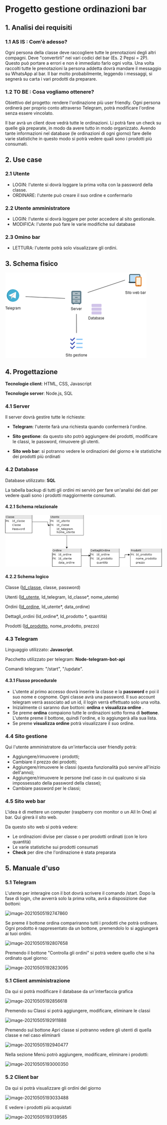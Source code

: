 # Progetto gestione ordinazioni bar

## 1. Analisi dei requisiti

### 1.1 AS IS : Com'è adesso?

Ogni persona della classe deve raccogliere tutte le prenotazioni degli altri compagni. Deve "convertirli" nei vari codici del bar (Es. 2 Pepsi = 2P). Questo può portare a errori e non è immediato farlo ogni volta. Una volta raccolti tutte le prenotazioni la persona addetta dovrà mandare il messaggio su WhatsApp al bar. Il bar molto probabilmente, leggendo i messaggi, si segnerà su carta i vari prodotti da preparare. 



### 1.2 TO BE : Cosa vogliamo ottenere?

Obiettivo del progetto: rendere l'ordinazione più user friendly. Ogni persona ordinerà per proprio conto attraverso Telegram, potrà modificare l'ordine senza essere vincolato. 

Il bar avrà un client dove vedrà tutte le ordinazioni. Li potrà fare un check su quelle già preparate, in modo da avere tutto in modo organizzato. Avendo tante informazioni nel database (le ordinazioni di ogni giorno) fare delle varie statistiche in questo modo si potrà vedere quali sono i prodotti più consumati. 



## 2. Use case

### 2.1 Utente

- LOGIN: l'utente si dovrà loggare la prima volta con la password della classe.
- ORDINARE: l'utente può creare il suo ordine e confermarlo

### 2.2 Utente amministratore

- LOGIN: l'utente si dovrà loggare per poter accedere al sito gestionale.
- MODIFICA: l'utente può fare le varie modifiche sul database

### 2.3 Omino bar

- LETTURA: l'utente potrà solo visualizzare gli ordini.



## 3. Schema fisico

![schema](/00-Progettazione/schema.png)

## 4. Progettazione

**Tecnologie client**: HTML, CSS, Javascript

**Tecnologie server**: Node.js, SQL



### 4.1 Server

Il server dovrà gestire tutte le richieste:

- **Telegram**: l'utente farà una richiesta quando confermerà l'ordine.

- **Sito gestione**: da questo sito potrò aggiungere dei prodotti, modificare le classi, le password, rimuovere gli utenti.

- **Sito web bar**: si potranno vedere le ordinazioni del giorno e le statistiche dei prodotti più ordinati

  

### 4.2 Database

Database utilizzato: **SQL**

La tabella backup di tutti gli ordini mi servirò per fare un'analisi dei dati per vedere quali sono i prodotti maggiormente consumati.





#### 4.2.1 Schema relazionale

![database](/00-Progettazione/database.png)

#### 4.2.2 Schema logico

Classe (<u>Id_classe</u>, classe, password)

Utenti (<u>Id_utente</u>, Id_telegram, Id_classe*, nome_utente)

Ordini (<u>Id_ordine</u>, Id_utente*, data_ordine)

Dettagli_ordini (Id_ordine*, Id_prodotto *, quantità)

Prodotti (<u>Id_prodotto</u>, nome_prodotto, prezzo)



### 4.3 Telegram

Linguaggio utilizzato: **Javascript**.

Pacchetto utilizzato per telegram: **Node-telegram-bot-api**

Comandi telegram: "/start", "/update".

#### 4.3.1 Flusso procedurale

- L'utente al primo accesso dovrà inserire la classe e la **password** e poi il suo nome e cognome. Ogni classe avrà una password. Il suo account telegram verrà associato ad un id, il login verrà effettuato solo una volta.
- Inizialmente ci saranno due bottoni: **ordina** e **visualizza ordine** . 
- Se preme **ordina** compaiono tutte le ordinazioni sotto forma di **bottone**. L'utente preme il bottone, quindi l'ordine, e lo aggiungerà alla sua lista.
- Se preme **visualizza ordine** potrà visualizzare il suo ordine.



### 4.4 Sito gestione

Qui l'utente amministratore da un'interfaccia user friendly potrà:

- Aggiungere/rimuovere i prodotti;
- Cambiare il prezzo dei prodotti;
- Aggiungere/rimuovere le classi (questa funzionalità può servire all'inizio dell'anno);
- Aggiungere/rimuovere le persone (nel caso in cui qualcuno si sia impossessato della password della classe);
- Cambiare password per le classi;



### 4.5 Sito web bar

L'idea è di mettere un computer (raspberry con monitor o un All In One) al bar. Qui girerà il sito web.

Da questo sito web si potrà vedere:

- Le ordinazioni divise per classe o per prodotti ordinati (con le loro quantità)
- Le varie statistiche sui prodotti consumati
- **Check** per dire che l'ordinazione è stata preparata



## 5. Manuale d'uso

### 5.1 Telegram

L'utente per interagire con il bot dovrà scrivere il comando /start. Dopo la fase di login, che avverrà solo la prima volta, avrà a disposizione due bottoni:

![image-20210505192747860](C:\Users\kri3k\AppData\Roaming\Typora\typora-user-images\image-20210505192747860.png)

Se preme il bottone ordina compariranno tutti i prodotti che potrà ordinare. Ogni prodotto è rappresentato da un bottone, premendolo lo si aggiungerà ai tuoi ordini.

![image-20210505192807658](C:\Users\kri3k\AppData\Roaming\Typora\typora-user-images\image-20210505192807658.png)

Premendo il bottone "Controlla gli ordini" si potrà vedere quello che si ha ordinato quel giorno:

![image-20210505192823095](C:\Users\kri3k\AppData\Roaming\Typora\typora-user-images\image-20210505192823095.png)

### 5.1 Client amministrazione

Da qui si potrà modificare il database da un'interfaccia grafica

![image-20210505192856618](C:\Users\kri3k\AppData\Roaming\Typora\typora-user-images\image-20210505192856618.png)



Premendo su Classi si potrà aggiungere, modificare, eliminare le classi

![image-20210505192911888](C:\Users\kri3k\AppData\Roaming\Typora\typora-user-images\image-20210505192911888.png)



Premendo sul bottone Apri classe si potranno vedere gli utenti di quella classe e nel caso eliminarli

![image-20210505192940477](C:\Users\kri3k\AppData\Roaming\Typora\typora-user-images\image-20210505192940477.png)



Nella sezione Menù potrò aggiungere, modificare, eliminare i prodotti:

![image-20210505193000350](C:\Users\kri3k\AppData\Roaming\Typora\typora-user-images\image-20210505193000350.png)





### 5.2 Client bar

Da qui si potrà visualizzare gli ordini del giorno

![image-20210505193033488](C:\Users\kri3k\AppData\Roaming\Typora\typora-user-images\image-20210505193033488.png)



E vedere i prodotti più acquistati

![image-20210505193139585](C:\Users\kri3k\AppData\Roaming\Typora\typora-user-images\image-20210505193139585.png)